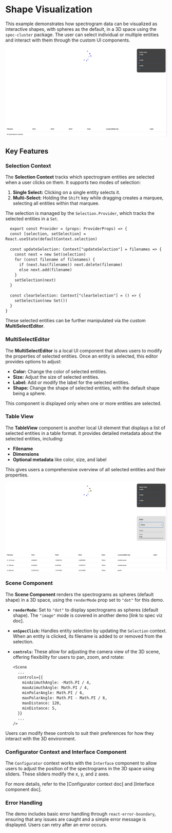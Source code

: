 # Shape Visualization

This example demonstrates how spectrogram data can be visualized as interactive shapes, with spheres as the default, in a 3D space using the `spec-cluster` package. The user can select individual or multiple entities and interact with them through the custom UI components.

![shape-demo](packages/example-png/shape-demo.png)

## Key Features

### Selection Context

The **Selection Context** tracks which spectrogram entities are selected when a user clicks on them. It supports two modes of selection:

1. **Single Select:** Clicking on a single entity selects it.
2. **Multi-Select:** Holding the `Shift` key while dragging creates a marquee, selecting all entities within that marquee.

The selection is managed by the `Selection.Provider`, which tracks the selected entities in a `Set`. 

```tsx
  export const Provider = (props: ProviderProps) => {
  const [selection, setSelection] = React.useState(defaultContext.selection)

  const updateSelection: Context["updateSelection"] = filenames => {
    const next = new Set(selection)
    for (const filename of filenames) {
      if (next.has(filename)) next.delete(filename)
      else next.add(filename)
    }
    setSelection(next)
  }

  const clearSelection: Context["clearSelection"] = () => {
    setSelection(new Set())
  }
}
  ```

These selected entities can be further manipulated via the custom **MultiSelectEditor**.


### MultiSelectEditor

The **MultiSelectEditor** is a local UI component that allows users to modify the properties of selected entities. Once an entity is selected, this editor provides options to adjust:

- **Color:** Change the color of selected entities.
- **Size:** Adjust the size of selected entities.
- **Label:** Add or modify the label for the selected entities.
- **Shape:** Change the shape of selected entities, with the default shape being a sphere.

This component is displayed only when one or more entities are selected.


### Table View

The **TableView** component is another local UI element that displays a list of selected entities in a table format. It provides detailed metadata about the selected entities, including:

- **Filename**
- **Dimensions**
- **Optional metadata** like color, size, and label

This gives users a comprehensive overview of all selected entities and their properties.

![shape-demo-selected](packages/example-png/shape-demo-selected.png)


### Scene Component

The **Scene Component** renders the spectrograms as spheres (default shape) in a 3D space, using the `renderMode` prop set to `"dot"` for this demo.

- **`renderMode`:** Set to `"dot"` to display spectrograms as spheres (default shape). The `"image"` mode is covered in another demo [link to spec viz doc].
- **`onSpecClick`:** Handles entity selection by updating the `Selection` context. When an entity is clicked, its filename is added to or removed from the selection.
  
- **`controls`:** These allow for adjusting the camera view of the 3D scene, offering flexibility for users to pan, zoom, and rotate:

  ```tsx
  <Scene
    ...
    controls={{
      minAzimuthAngle: -Math.PI / 4,
      maxAzimuthAngle: Math.PI / 4,
      minPolarAngle: Math.PI / 6,
      maxPolarAngle: Math.PI - Math.PI / 6,
      maxDistance: 120,
      minDistance: 5,
    }}
    ...
  />
  ```

Users can modify these controls to suit their preferences for how they interact with the 3D environment.


### Configurator Context and Interface Component

The `Configurator` context works with the `Interface` component to allow users to adjust the position of the spectrograms in the 3D space using sliders. These sliders modify the x, y, and z axes.

For more details, refer to the [Configurator context doc] and [Interface component doc].


### Error Handling

The demo includes basic error handling through `react-error-boundary`, ensuring that any issues are caught and a simple error message is displayed. Users can retry after an error occurs.
